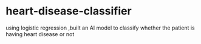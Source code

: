 # heart-disease-classifier
using logistic regression ,built an AI model to classify whether the patient is having heart disease or not
